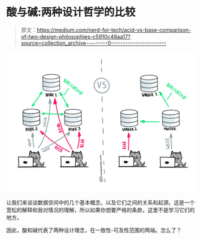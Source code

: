# 酸与碱:两种设计哲学的比较

> 原文：<https://medium.com/nerd-for-tech/acid-vs-base-comparison-of-two-design-philosophies-c5910c48aa17?source=collection_archive---------0----------------------->

![](img/9be7cdd0ea3e9178f3f91da476472a27.png)

让我们来谈谈数据空间中的几个基本概念，以及它们之间的关系和起源。这是一个宽松的解释和我对情况的理解，所以如果你想要严格的条款，这里不是学习它们的地方。

因此，酸和碱代表了两种设计理念，在一致性-可及性范围的两端。怎么了？